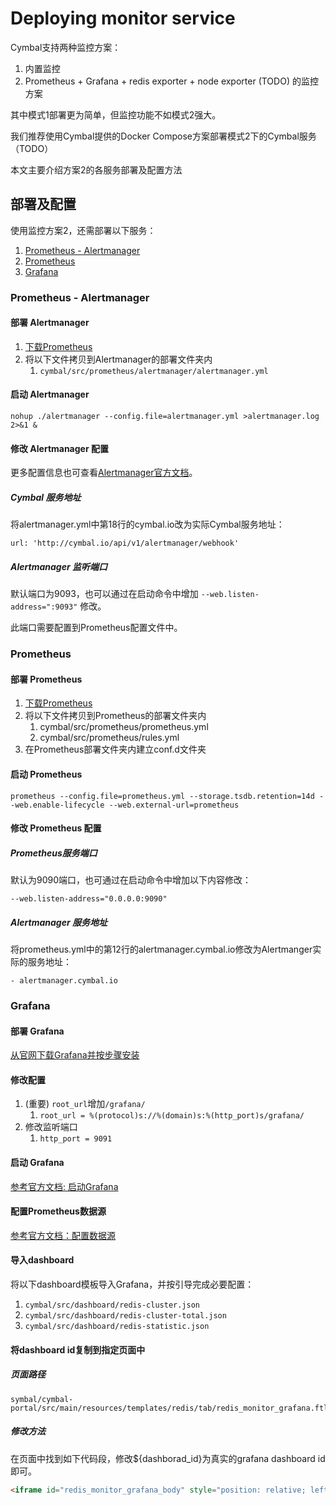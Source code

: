 # Deploying monitor service

Cymbal支持两种监控方案：

1. 内置监控
2. Prometheus + Grafana + redis exporter + node exporter (TODO) 的监控方案

其中模式1部署更为简单，但监控功能不如模式2强大。

我们推荐使用Cymbal提供的Docker Compose方案部署模式2下的Cymbal服务（TODO）

本文主要介绍方案2的各服务部署及配置方法

## 部署及配置

使用监控方案2，还需部署以下服务：

1. [Prometheus - Alertmanager](https://prometheus.io/docs/alerting/alertmanager/)
2. [Prometheus](https://prometheus.io/)
3. [Grafana](http://grafana.org/)

### Prometheus - Alertmanager

#### 部署 Alertmanager

1. [下载Prometheus](https://prometheus.io/download/)
2. 将以下文件拷贝到Alertmanager的部署文件夹内
    1. `cymbal/src/prometheus/alertmanager/alertmanager.yml`

#### 启动 Alertmanager

```
nohup ./alertmanager --config.file=alertmanager.yml >alertmanager.log 2>&1 &
```

#### 修改 Alertmanager 配置

更多配置信息也可查看[Alertmanager官方文档](https://prometheus.io/docs/alerting/alertmanager/)。

##### Cymbal 服务地址

将alertmanager.yml中第18行的cymbal.io改为实际Cymbal服务地址：

```
url: 'http://cymbal.io/api/v1/alertmanager/webhook'
```

##### Alertmanager 监听端口

默认端口为9093，也可以通过在启动命令中增加 `--web.listen-address=":9093"` 修改。

此端口需要配置到Prometheus配置文件中。

### Prometheus

#### 部署 Prometheus

1. [下载Prometheus](https://prometheus.io/download/)
2. 将以下文件拷贝到Prometheus的部署文件夹内
    1. cymbal/src/prometheus/prometheus.yml
    2. cymbal/src/prometheus/rules.yml
3. 在Prometheus部署文件夹内建立conf.d文件夹

#### 启动 Prometheus

```
prometheus --config.file=prometheus.yml --storage.tsdb.retention=14d --web.enable-lifecycle --web.external-url=prometheus
```

#### 修改 Prometheus 配置

##### Prometheus服务端口

默认为9090端口，也可通过在启动命令中增加以下内容修改：

```
--web.listen-address="0.0.0.0:9090"
```

##### Alertmanager 服务地址

将prometheus.yml中的第12行的alertmanager.cymbal.io修改为Alertmanger实际的服务地址：

```
- alertmanager.cymbal.io
```

### Grafana

#### 部署 Grafana

[从官网下载Grafana并按步骤安装](https://grafana.com/grafana/download)

#### 修改配置

1. (重要) `root_url`增加`/grafana/`
   1. `root_url = %(protocol)s://%(domain)s:%(http_port)s/grafana/`
2. 修改监听端口
   1. `http_port = 9091`

#### 启动 Grafana

[参考官方文档: 启动Grafana](https://grafana.com/docs/grafana/latest/installation/rpm/)

#### 配置Prometheus数据源

[参考官方文档：配置数据源](https://grafana.com/docs/grafana/latest/guides/getting_started/#how-to-add-a-data-source)

#### 导入dashboard

将以下dashboard模板导入Grafana，并按引导完成必要配置：

1. `cymbal/src/dashboard/redis-cluster.json`
2. `cymbal/src/dashboard/redis-cluster-total.json`
3. `cymbal/src/dashboard/redis-statistic.json`

#### 将dashboard id复制到指定页面中

##### 页面路径

```
symbal/cymbal-portal/src/main/resources/templates/redis/tab/redis_monitor_grafana.ftl
```

##### 修改方法

在页面中找到如下代码段，修改${dashborad_id}为真实的grafana dashboard id即可。

```html
<iframe id="redis_monitor_grafana_body" style="position: relative; left: -80px; overflow: hidden;" width="100%" height="1600px" frameborder="0" scrolling="no" url="/grafana/d/${dashborad_id}?var-CLUSTER_ID=${cluster.clusterId}" onload="grafanaPageLoaded()">
```
